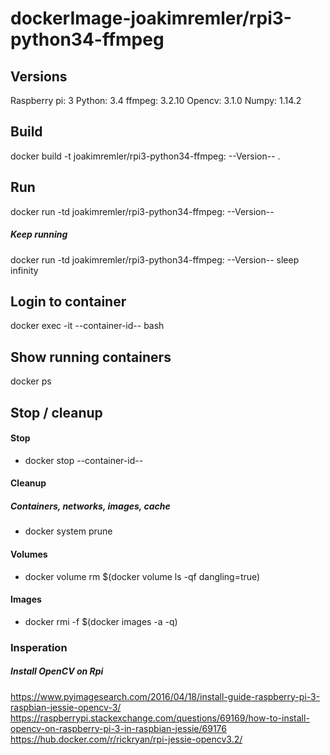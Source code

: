 # dockerImage-joakimremler/rpi3-python34-ffmpeg

## Versions

Raspberry pi: 3
Python: 3.4
ffmpeg: 3.2.10
Opencv: 3.1.0
Numpy: 1.14.2

## Build

docker build -t joakimremler/rpi3-python34-ffmpeg: --Version-- .

## Run

docker run -td joakimremler/rpi3-python34-ffmpeg: --Version--

##### Keep running

docker run -td joakimremler/rpi3-python34-ffmpeg: --Version-- sleep infinity

## Login to container

docker exec -it --container-id-- bash

## Show running containers

docker ps

## Stop / cleanup

#### Stop

* docker stop --container-id--

#### Cleanup

##### Containers, networks, images, cache

* docker system prune

#### Volumes

* docker volume rm $(docker volume ls -qf dangling=true)

#### Images

* docker rmi -f $(docker images -a -q)

### Insperation

##### Install OpenCV on Rpi

https://www.pyimagesearch.com/2016/04/18/install-guide-raspberry-pi-3-raspbian-jessie-opencv-3/
https://raspberrypi.stackexchange.com/questions/69169/how-to-install-opencv-on-raspberry-pi-3-in-raspbian-jessie/69176
https://hub.docker.com/r/rickryan/rpi-jessie-opencv3.2/

